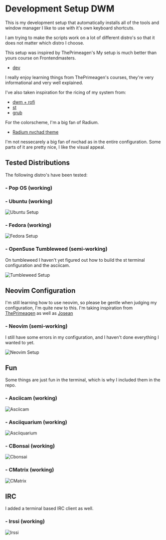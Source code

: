 # Development Setup DWM

This is my development setup that automatically installs all of the tools and window manager I like to use with it's own keyboard shortcuts.

I am trying to make the scripts work on a lot of different distro's so that it does not matter which distro I choose.

This setup was inspired by ThePrimeagen's My setup is much better than yours course on Frontendmasters.
- [dev](https://github.com/ThePrimeagen/dev)

I really enjoy learning things from ThePrimeagen's courses, they're very informational and very well explained.


I've also taken inspiration for the ricing of my system from:
- [dwm + rofi](https://github.com/siduck/chadwm)
- [st](https://github.com/siduck/st)
- [grub](https://www.pling.com/p/1482847/)

For the colorscheme, I'm a big fan of Radium.
- [Radium nvchad theme](https://nvchad.com/themes)

I'm not nessecarely a big fan of nvchad as in the entire configuration. 
Some parts of it are pretty nice, I like the visual appeal.

## Tested Distributions

The following distro's have been tested:

### - Pop OS (working)


### - Ubuntu (working)
![Ubuntu Setup](https://raw.githubusercontent.com/simbaclaws/dev-linux/main/examples/tested_ubuntu.png)

### - Fedora (working)
![Fedora Setup](https://raw.githubusercontent.com/simbaclaws/dev-linux/main/examples/tested_fedora.png)

### - OpenSuse Tumbleweed (semi-working)

On tumbleweed I haven't yet figured out how to build the st terminal configuration and the asciicam.

![Tumbleweed Setup](https://raw.githubusercontent.com/simbaclaws/dev-linux/main/examples/tested_tumbleweed.png)

## Neovim Configuration

I'm still learning how to use neovim, so please be gentle when judging my configuration, I'm quite new to this.
I'm taking inspiration from [ThePrimeagen](https://github.com/ThePrimeagen/) as well as [Josean](https://github.com/josean-dev/dev-environment-files)

### - Neovim (semi-working)

I still have some errors in my configuration, and I haven't done everything I wanted to yet.

![Neovim Setup](https://raw.githubusercontent.com/simbaclaws/dev-linux/main/examples/neovim.png)

## Fun

Some things are just fun in the terminal, which is why I included them in the repo.

### - Asciicam (working)
![Asciicam](https://raw.githubusercontent.com/simbaclaws/dev-linux/main/examples/asciicam.png)

### - Asciiquarium (working)
![Asciiquarium](https://raw.githubusercontent.com/simbaclaws/dev-linux/main/examples/asciiquarium.png)

### - CBonsai (working)
![Cbonsai](https://raw.githubusercontent.com/simbaclaws/dev-linux/main/examples/cbonsai.png)

### - CMatrix (working)
![CMatrix](https://raw.githubusercontent.com/simbaclaws/dev-linux/main/examples/cmatrix.png)

## IRC

I added a terminal based IRC client as well.

### - Irssi (working)
![Irssi](https://raw.githubusercontent.com/simbaclaws/dev-linux/main/examples/irssi.png)
